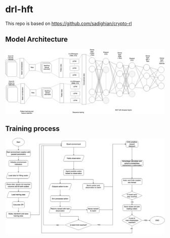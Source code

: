 # drl-hft

This repo is based on https://github.com/sadighian/crypto-rl

## Model Architecture  
![model-architecture.png](schemas%2Fmodel-architecture.png)

## Training process
![training-process.png](schemas%2Ftraining-process.png)